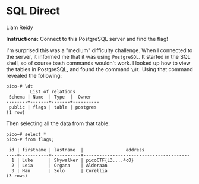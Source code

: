# SQL Direct
Liam Reidy

**Instructions:** Connect to this PostgreSQL server and find the flag!

I'm surprised this was a "medium" difficulty challenge. When I connected to the server, it informed me that it was using `PostgreSQL`. It started in the SQL shell, so of course bash commands wouldn't work. I looked up how to view the tables in PostgreSQL, and found the command `\dt`. Using that command revealed the following:

```
pico-# \dt
         List of relations
 Schema | Name  | Type  |  Owner   
--------+-------+-------+----------
 public | flags | table | postgres
(1 row)
```

Then selecting all the data from that table:

```
pico=# select *
pico-# from flags;
```

```PostgreSQL
 id | firstname | lastname  |                address                 
----+-----------+-----------+----------------------------------------
  1 | Luke      | Skywalker | picoCTF{L3....4c0}
  2 | Leia      | Organa    | Alderaan
  3 | Han       | Solo      | Corellia
(3 rows)
```
